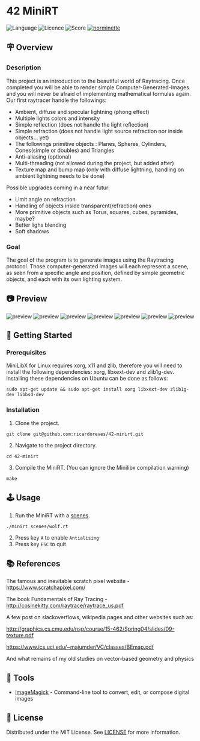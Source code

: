 
# 42 MiniRT
![Language](https://img.shields.io/static/v1?label=language&message=c&color=blue) ![Licence](https://img.shields.io/badge/license-MIT-green) ![Score](https://42-project-badge.glitch.me/users/rpinto-r/project/minirt) [![norminette](https://github.com/ricardoreves/42-minirt/actions/workflows/norminette.yml/badge.svg)](https://github.com/ricardoreves/42-minirt/actions/workflows/norminette.yml) 

## 🪧 Overview
### Description
This project is an introduction to the beautiful world of Raytracing.
Once completed you will be able to render simple Computer-Generated-Images and you
will never be afraid of implementing mathematical formulas again.
Our first raytracer handle the followings:
* Ambient, diffuse and specular lightning (phong effect)
* Multiple lights colors and intensity
* Simple reflection (does not handle the light reflection)
* Simple refraction (does not handle light source refraction nor inside objects... yet)
* The followings primitive objects : Planes, Spheres, Cylinders, Cones(simple or doubles) and Triangles
* Anti-aliasing (optional)
* Multi-threading (not allowed during the project, but added after)
* Texture map and bump map (only with diffuse lightning, handling on ambient lightning needs to be done)

Possible upgrades coming in a near futur:
* Limit angle on refraction
* Handling of objects inside transparent(refraction) ones
* More primitive objects such as Torus, squares, cubes, pyramides, maybe?
* Better lighs blending
* Soft shadows

### Goal
The goal of the program is to generate images using the Raytracing protocol. Those computer-generated images will each represent a scene, as seen from a specific angle and position, defined by simple geometric objects, and each with its own lighting system.

## 📷 Preview
![preview](imgs/preview/wolf.png)
![preview](imgs/preview/room.png)
![preview](imgs/preview/earth.png)
![preview](imgs/preview/balls.png)
![preview](imgs/preview/checkboard.png)
![preview](imgs/preview/shadows.png)
![preview](imgs/preview/atom.png)


## 🚀 Getting Started

### Prerequisites

MiniLibX for Linux requires xorg, x11 and zlib, therefore you will need to install the following dependencies: xorg, libxext-dev and zlib1g-dev. Installing these dependencies on Ubuntu can be done as follows:
```
sudo apt-get update && sudo apt-get install xorg libxext-dev zlib1g-dev libbsd-dev
```

### Installation
1. Clone the project.
```
git clone git@github.com:ricardoreves/42-minirt.git
```
2. Navigate to the project directory.
```
cd 42-minirt
```
3. Compile the MiniRT. (You can ignore the Minilibx compilation warning)
```
make
```

## 🕹 Usage
1. Run the MiniRT with a [scenes](scenes/).
```
./minirt scenes/wolf.rt
```
2. Press key `A` to enable `Antialising`
3. Press key `ESC` to quit 


## 📚 References
The famous and inevitable scratch pixel website - https://www.scratchapixel.com/

The book Fundamentals of Ray Tracing - http://cosinekitty.com/raytrace/raytrace_us.pdf

A few post on slackoverflows, wikipedia pages and other websites such as:

http://graphics.cs.cmu.edu/nsp/course/15-462/Spring04/slides/09-texture.pdf

https://www.ics.uci.edu/~majumder/VC/classes/BEmap.pdf

And what remains of my old studies on vector-based geometry and physics


## 🧰 Tools
- [ImageMagick](https://imagemagick.org/) - Command-line tool to convert, edit, or compose digital images


## 📝 License
Distributed under the MIT License. See [LICENSE](LICENSE) for more information.


